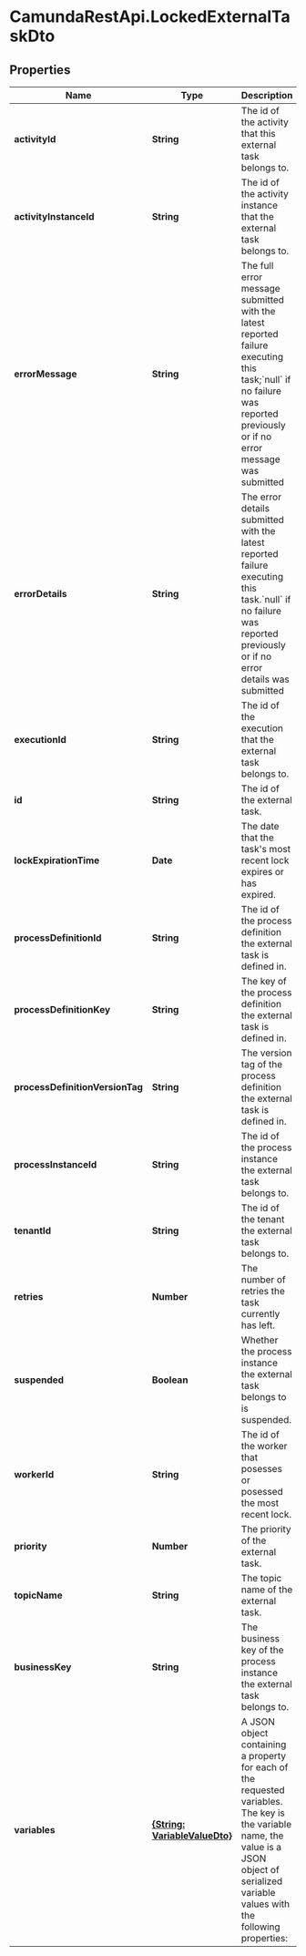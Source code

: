 # CamundaRestApi.LockedExternalTaskDto

## Properties
Name | Type | Description | Notes
------------ | ------------- | ------------- | -------------
**activityId** | **String** | The id of the activity that this external task belongs to. | [optional] 
**activityInstanceId** | **String** | The id of the activity instance that the external task belongs to. | [optional] 
**errorMessage** | **String** | The full error message submitted with the latest reported failure executing this task;&#x60;null&#x60; if no failure was reported previously or if no error message was submitted | [optional] 
**errorDetails** | **String** | The error details submitted with the latest reported failure executing this task.&#x60;null&#x60; if no failure was reported previously or if no error details was submitted | [optional] 
**executionId** | **String** | The id of the execution that the external task belongs to. | [optional] 
**id** | **String** | The id of the external task. | [optional] 
**lockExpirationTime** | **Date** | The date that the task&#x27;s most recent lock expires or has expired. | [optional] 
**processDefinitionId** | **String** | The id of the process definition the external task is defined in. | [optional] 
**processDefinitionKey** | **String** | The key of the process definition the external task is defined in. | [optional] 
**processDefinitionVersionTag** | **String** | The version tag of the process definition the external task is defined in. | [optional] 
**processInstanceId** | **String** | The id of the process instance the external task belongs to. | [optional] 
**tenantId** | **String** | The id of the tenant the external task belongs to. | [optional] 
**retries** | **Number** | The number of retries the task currently has left. | [optional] 
**suspended** | **Boolean** | Whether the process instance the external task belongs to is suspended. | [optional] 
**workerId** | **String** | The id of the worker that posesses or posessed the most recent lock. | [optional] 
**priority** | **Number** | The priority of the external task. | [optional] 
**topicName** | **String** | The topic name of the external task. | [optional] 
**businessKey** | **String** | The business key of the process instance the external task belongs to. | [optional] 
**variables** | [**{String: VariableValueDto}**](VariableValueDto.md) | A JSON object containing a property for each of the requested variables. The key is the variable name, the value is a JSON object of serialized variable values with the following properties: | [optional] 
